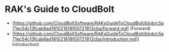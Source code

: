 # RAK's Guide to CloudBolt

* [https://github.com/CloudBoltSoftware/RAKsGuideToCloudBolt/blob/c5a71ec54c13fcab6ad181021818f00721812cba/forward.md] (Forward)
* [https://github.com/CloudBoltSoftware/RAKsGuideToCloudBolt/blob/c5a71ec54c13fcab6ad181021818f00721812cba/introduction.md]( Introduction)
